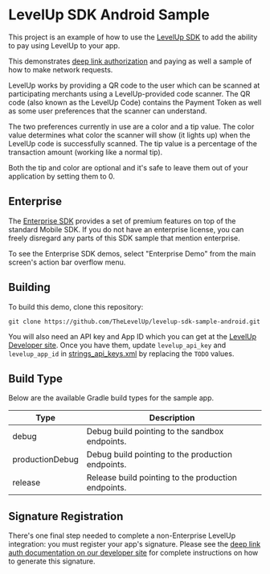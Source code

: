 LevelUp SDK Android Sample
==========================

This project is an example of how to use the [LevelUp SDK][lusdk] to add the ability to pay using
LevelUp to your app.

This demonstrates [deep link authorization][auth-flow] and paying as well a sample of how to make
network requests.

LevelUp works by providing a QR code to the user which can be scanned at participating merchants
using a LevelUp-provided code scanner. The QR code (also known as the LevelUp Code) contains the
Payment Token as well as some user preferences that the scanner can understand.

The two preferences currently in use are a color and a tip value. The color value determines what
color the scanner will show (it lights up) when the LevelUp code is successfully scanned. The tip
value is a percentage of the transaction amount (working like a normal tip).

Both the tip and color are optional and it's safe to leave them out of your application by setting
them to 0.

Enterprise
----------

The [Enterprise SDK][enterprise] provides a set of premium features on top of the standard Mobile
SDK. If you do not have an enterprise license, you can freely disregard any parts of this SDK sample
that mention enterprise.

To see the Enterprise SDK demos, select "Enterprise Demo" from the main screen's action bar overflow
menu.

Building
--------

To build this demo, clone this repository:

```
git clone https://github.com/TheLevelUp/levelup-sdk-sample-android.git
```

You will also need an API key and App ID which you can get at the [LevelUp Developer site][signup].
Once you have them, update `levelup_api_key` and `levelup_app_id` in
[strings_api_keys.xml](app/src/main/res/values/strings_api_keys.xml) by replacing the `TODO` values.

Build Type
-------------

Below are the available Gradle build types for the sample app.

|Type|Description|
|------|-----------|
| debug | Debug build pointing to the sandbox endpoints. |
| productionDebug | Debug build pointing to the production endpoints. |
| release | Release build pointing to the production endpoints. |

Signature Registration
----------------------

There's one final step needed to complete a non-Enterprise LevelUp integration: you must register
your app's signature. Please see the [deep link auth documentation on our developer
site][deep-link-auth] for complete instructions on how to generate this signature.

[auth-flow]: http://developer.thelevelup.com/getting-started/mobile-authentication-flow/
[deep-link-auth]: http://developer.thelevelup.com/mobile-sdks/login-registration/deep-link-auth/
[enterprise]: http://developer.thelevelup.com/enterprise-sdk/
[lusdk]: http://developer.thelevelup.com/mobile-sdks/getting-started/android/
[signup]: http://developer.thelevelup.com/getting-started/sign-up/
[submodules]: http://git-scm.com/book/en/Git-Tools-Submodules
